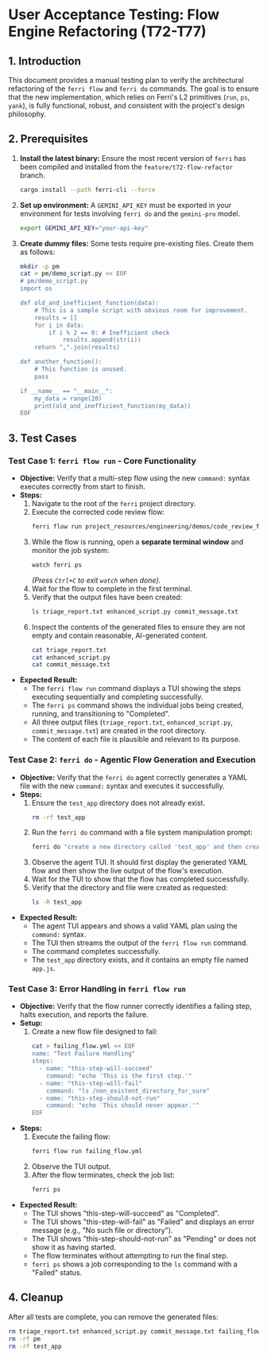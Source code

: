 # User Acceptance Testing: Flow Engine Refactoring (T72-T77)

## 1. Introduction

This document provides a manual testing plan to verify the architectural refactoring of the `ferri flow` and `ferri do` commands. The goal is to ensure that the new implementation, which relies on Ferri's L2 primitives (`run`, `ps`, `yank`), is fully functional, robust, and consistent with the project's design philosophy.

## 2. Prerequisites

1.  **Install the latest binary:** Ensure the most recent version of `ferri` has been compiled and installed from the `feature/t72-flow-refactor` branch.
    ```bash
    cargo install --path ferri-cli --force
    ```

2.  **Set up environment:** A `GEMINI_API_KEY` must be exported in your environment for tests involving `ferri do` and the `gemini-pro` model.
    ```bash
    export GEMINI_API_KEY="your-api-key"
    ```

3.  **Create dummy files:** Some tests require pre-existing files. Create them as follows:
    ```bash
    mkdir -p pm
    cat > pm/demo_script.py << EOF
    # pm/demo_script.py
    import os

    def old_and_inefficient_function(data):
        # This is a sample script with obvious room for improvement.
        results = []
        for i in data:
            if i % 2 == 0: # Inefficient check
                results.append(str(i))
        return ",".join(results)

    def another_function():
        # This function is unused.
        pass

    if __name__ == "__main__":
        my_data = range(20)
        print(old_and_inefficient_function(my_data))
    EOF
    ```

## 3. Test Cases

### Test Case 1: `ferri flow run` - Core Functionality

-   **Objective:** Verify that a multi-step flow using the new `command:` syntax executes correctly from start to finish.
-   **Steps:**
    1.  Navigate to the root of the `ferri` project directory.
    2.  Execute the corrected code review flow:
        ```bash
        ferri flow run project_resources/engineering/demos/code_review_flow.corrected.yml
        ```
    3.  While the flow is running, open a **separate terminal window** and monitor the job system:
        ```bash
        watch ferri ps
        ```
        *(Press `Ctrl+C` to exit `watch` when done)*.
    4.  Wait for the flow to complete in the first terminal.
    5.  Verify that the output files have been created:
        ```bash
        ls triage_report.txt enhanced_script.py commit_message.txt
        ```
    6.  Inspect the contents of the generated files to ensure they are not empty and contain reasonable, AI-generated content.
        ```bash
        cat triage_report.txt
        cat enhanced_script.py
        cat commit_message.txt
        ```
-   **Expected Result:**
    -   The `ferri flow run` command displays a TUI showing the steps executing sequentially and completing successfully.
    -   The `ferri ps` command shows the individual jobs being created, running, and transitioning to "Completed".
    -   All three output files (`triage_report.txt`, `enhanced_script.py`, `commit_message.txt`) are created in the root directory.
    -   The content of each file is plausible and relevant to its purpose.

### Test Case 2: `ferri do` - Agentic Flow Generation and Execution

-   **Objective:** Verify that the `ferri do` agent correctly generates a YAML file with the new `command:` syntax and executes it successfully.
-   **Steps:**
    1.  Ensure the `test_app` directory does not already exist.
        ```bash
        rm -rf test_app
        ```
    2.  Run the `ferri do` command with a file system manipulation prompt:
        ```bash
        ferri do "create a new directory called 'test_app' and then create an empty file inside it named 'app.js'"
        ```
    3.  Observe the agent TUI. It should first display the generated YAML flow and then show the live output of the flow's execution.
    4.  Wait for the TUI to show that the flow has completed successfully.
    5.  Verify that the directory and file were created as requested:
        ```bash
        ls -R test_app
        ```
-   **Expected Result:**
    -   The agent TUI appears and shows a valid YAML plan using the `command:` syntax.
    -   The TUI then streams the output of the `ferri flow run` command.
    -   The command completes successfully.
    -   The `test_app` directory exists, and it contains an empty file named `app.js`.

### Test Case 3: Error Handling in `ferri flow run`

-   **Objective:** Verify that the flow runner correctly identifies a failing step, halts execution, and reports the failure.
-   **Setup:**
    1.  Create a new flow file designed to fail:
        ```bash
        cat > failing_flow.yml << EOF
        name: "Test Failure Handling"
        steps:
          - name: "this-step-will-succeed"
            command: "echo 'This is the first step.'"
          - name: "this-step-will-fail"
            command: "ls /non_existent_directory_for_sure"
          - name: "this-step-should-not-run"
            command: "echo 'This should never appear.'"
        EOF
        ```
-   **Steps:**
    1.  Execute the failing flow:
        ```bash
        ferri flow run failing_flow.yml
        ```
    2.  Observe the TUI output.
    3.  After the flow terminates, check the job list:
        ```bash
        ferri ps
        ```
-   **Expected Result:**
    -   The TUI shows "this-step-will-succeed" as "Completed".
    -   The TUI shows "this-step-will-fail" as "Failed" and displays an error message (e.g., "No such file or directory").
    -   The TUI shows "this-step-should-not-run" as "Pending" or does not show it as having started.
    -   The flow terminates without attempting to run the final step.
    -   `ferri ps` shows a job corresponding to the `ls` command with a "Failed" status.

## 4. Cleanup

After all tests are complete, you can remove the generated files:
```bash
rm triage_report.txt enhanced_script.py commit_message.txt failing_flow.yml
rm -rf pm
rm -rf test_app
```
